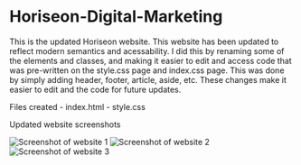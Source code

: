 # Horiseon-Digital-Marketing

This is the updated Horiseon website. This website has been updated to reflect modern semantics and acessability. I did this by renaming some of the elements and classes, and making it easier to edit and access code that was pre-written on the style.css page and index.css page. This was done by simply adding header, footer, article, aside, etc. These changes make it easier to edit and the code for future updates.

Files created 
    - index.html
    - style.css

Updated website screenshots

![Screenshot of website 1](https://github.com/tr8b5/horiseon-digital-marketing/blob/main/schsot1.png?raw=true)
![Screenshot of website 2](https://github.com/tr8b5/horiseon-digital-marketing/blob/main/schsot1.png?raw=true)
![Screenshot of website 3](https://github.com/tr8b5/horiseon-digital-marketing/blob/main/schsot1.png?raw=true)